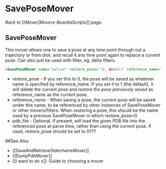 # SavePoseMover
*Back to [[Mover|Movers-RosettaScripts]] page.*
## SavePoseMover

This mover allows one to save a pose at any time point through out a trajectory or from disk, and recall it any time point again to replace a current pose. Can also just be used with filter, eg. delta filters.

```xml
<SavePoseMover name="native" restore_pose="(1, &bool)" reference_name="(&string)" pdb_file="(&string)" />
```

-   restore\_pose - If you set this to 0, the pose will be _saved_ as whatever name is specified by reference_name.  If you set it to 1 (the default), it will delete the current pose and _restore the pose previously saved_ as reference_name as the current pose.
-   reference\_name - When saving a pose, the current pose will be saved under this name, to be referenced by other instances of SavePoseMover or other movers/filters.  When restoring a pose, this should be the name used by a previous SavePoseMover in which restore_pose=0.
-   pdb\_file - Optional. If present, will load the given PDB file into the referenced pose at parse time, rather than using the current pose.  If used, restore_pose should be set to 0???


##See Also

* [[SaveAndRetrieveSidechainsMover]]
* [[DumpPdbMover]]
* [[I want to do x]]: Guide to choosing a mover

